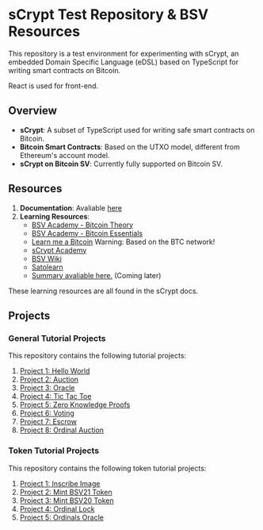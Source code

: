 # sCrypt Test Repository & BSV Resources

This repository is a test environment for experimenting with sCrypt, an embedded Domain Specific Language (eDSL) based on TypeScript for writing smart contracts on Bitcoin.

React is used for front-end.

## Overview

- **sCrypt**: A subset of TypeScript used for writing safe smart contracts on Bitcoin.
- **Bitcoin Smart Contracts**: Based on the UTXO model, different from Ethereum's account model.
- **sCrypt on Bitcoin SV**: Currently fully supported on Bitcoin SV.

## Resources

1. **Documentation**: Avaliable [here](https://docs.scrypt.io/)
2. **Learning Resources**:
   - [BSV Academy - Bitcoin Theory](https://bitcoinsv.academy/course/bitcoin-theory)
   - [BSV Academy - Bitcoin Essentials](https://academy.bsvblockchain.org/bitcoin-essentials)
   - [Learn me a Bitcoin](https://learnmeabitcoin.com/) Warning: Based on the BTC network!
   - [sCrypt Academy](https://academy.scrypt.io/)
   - [BSV Wiki](https://wiki.bitcoinsv.io/index.php/Main_Page)
   - [Satolearn](https://www.satolearn.com/overview)
   - [Summary avaliable here.](#) (Coming later)

These learning resources are all found in the sCrypt docs.

## Projects

### General Tutorial Projects

This repository contains the following tutorial projects:

1. [Project 1: Hello World](./tutorial-projects/project-1)
2. [Project 2: Auction](./tutorial-projects/project-2)
3. [Project 3: Oracle](./tutorial-projects/project-3)
4. [Project 4: Tic Tac Toe](./tutorial-projects/project-4)
5. [Project 5: Zero Knowledge Proofs](./tutorial-projects/project-5)
6. [Project 6: Voting](./tutorial-projects/project-6)
7. [Project 7: Escrow](./tutorial-projects/project-7)
8. [Project 8: Ordinal Auction](./tutorial-projects/project-8)

### Token Tutorial Projects

This repository contains the following token tutorial projects:

1. [Project 1: Inscribe Image](./token-tutorials/project-1)
2. [Project 2: Mint BSV21 Token](./token-tutorials/project-2)
3. [Project 3: Mint BSV20 Token](./token-tutorials/project-3)
4. [Project 4: Ordinal Lock](./token-tutorials/project-4)
5. [Project 5: Ordinals Oracle](./token-tutorials/project-5)
